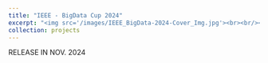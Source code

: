 ```yaml
---
title: "IEEE - BigData Cup 2024"
excerpt: "<img src='/images/IEEE_BigData-2024-Cover_Img.jpg'><br><br/><br>Building predictive models to analyze user interactions and relationships on social platforms, focusing on bursty cascade classification and intention recognition tasks, leveraging multi-modal reasoning to enhance comprehension of behavior patterns and posting intentions.<br/>"
collection: projects
---
```


RELEASE IN NOV. 2024
